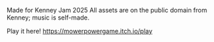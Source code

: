 Made for Kenney Jam 2025
All assets are on the public domain from Kenney; music is self-made.

Play it here! https://mowerpowergame.itch.io/play
